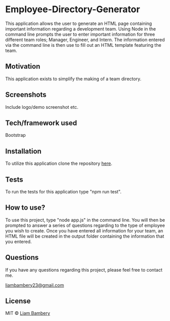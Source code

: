 # Employee-Directory-Generator

This application allows the user to generate an HTML page containing important information regarding a development team. Using Node in the command line prompts the user to enter important information for three different team roles; Manager, Engineer, and Intern. The information entered via the command line is then use to fill out an HTML template featuring the team. 

## Motivation
This application exists to simplify the making of a team directory. 

 
## Screenshots
Include logo/demo screenshot etc.

## Tech/framework used
Bootstrap 

## Installation
To utilize this application clone the repository [here](git@github.com:liambambery23/Employee-Directory-Generator.git). 


## Tests
To run the tests for this application type "npm run test". 

## How to use?
To use this project, type "node app.js" in the command line. You will then be prompted to answer a series of questions regarding to the type of employee you wish to create. Once you have entered all information for your team, an HTML file will be created in the output folder containing the information that you entered. 

## Questions

If you have any questions regarding this project, please feel free to contact me. 

liambambery23@gmail.com



## License


MIT © [Liam Bambery]()